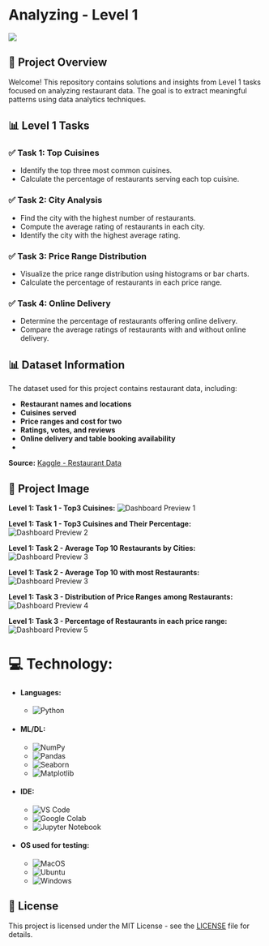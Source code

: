 # Analyzing - Level 1
<img src="https://github.com/Parthadee/Restaurant-reviews-Analysis/blob/240eb77426ac4be048703131b7470fd223c8ec7f/Level1/data-analytics-tutorial-69921091148807_l.png"/>

## 📌 Project Overview
Welcome! This repository contains solutions and insights from Level 1 tasks focused on analyzing restaurant data. The goal is to extract meaningful patterns using data analytics techniques.

## 📊 Level 1 Tasks
### ✅ Task 1: Top Cuisines
- Identify the top three most common cuisines.
- Calculate the percentage of restaurants serving each top cuisine.

### ✅ Task 2: City Analysis
- Find the city with the highest number of restaurants.
- Compute the average rating of restaurants in each city.
- Identify the city with the highest average rating.

### ✅ Task 3: Price Range Distribution
- Visualize the price range distribution using histograms or bar charts.
- Calculate the percentage of restaurants in each price range.

### ✅ Task 4: Online Delivery
- Determine the percentage of restaurants offering online delivery.
- Compare the average ratings of restaurants with and without online delivery.

## 📊 Dataset Information
The dataset used for this project contains restaurant data, including:
- **Restaurant names and locations**
- **Cuisines served**
- **Price ranges and cost for two**
- **Ratings, votes, and reviews**
- **Online delivery and table booking availability**
- 
**Source:** [Kaggle - Restaurant Data](https://www.kaggle.com/datasets/parthaade/restaurant-performance-analysis)
  
## 📸 Project Image
**Level 1: Task 1 - Top3 Cuisines:**
![Dashboard Preview 1](https://github.com/Parthadee/Restaurant-reviews-Analysis/blob/54233862b4d26eec25eb2c5f12601b4d9fb161bf/Level1/Task1/picture1.png)

**Level 1: Task 1 - Top3 Cuisines and Their Percentage:**
![Dashboard Preview 2](https://github.com/Parthadee/Restaurant-reviews-Analysis/blob/54233862b4d26eec25eb2c5f12601b4d9fb161bf/Level1/Task1/picture2.png)

**Level 1: Task 2 - Average Top 10 Restaurants by Cities:**
![Dashboard Preview 3](https://github.com/Parthadee/Restaurant-reviews-Analysis/blob/54233862b4d26eec25eb2c5f12601b4d9fb161bf/Level1/Task%202/picture1.png)

**Level 1: Task 2 - Average Top 10 with most Restaurants:**
![Dashboard Preview 3](https://github.com/Parthadee/Restaurant-reviews-Analysis/blob/54233862b4d26eec25eb2c5f12601b4d9fb161bf/Level1/Task%202/picture2.png)

**Level 1: Task 3 - Distribution of Price Ranges among Restaurants:**
![Dashboard Preview 4](https://github.com/Parthadee/Restaurant-reviews-Analysis/blob/54233862b4d26eec25eb2c5f12601b4d9fb161bf/Level1/Task%203/picture1.png)

**Level 1: Task 3 - Percentage of Restaurants in each price range:**
![Dashboard Preview 5](https://github.com/Parthadee/Restaurant-reviews-Analysis/blob/54233862b4d26eec25eb2c5f12601b4d9fb161bf/Level1/Task%203/picture2.png)

  # 💻 Technology:
- #### Languages:
  - ![Python](https://img.shields.io/badge/python-3670A0?style=for-the-badge&logo=python&logoColor=ffdd54)
- #### ML/DL:
  - ![NumPy](https://img.shields.io/badge/numpy-%23013243.svg?style=for-the-badge&logo=numpy&logoColor=white)
  - ![Pandas](https://img.shields.io/badge/pandas-%23150458.svg?style=for-the-badge&logo=pandas&logoColor=white)
  - ![Seaborn](https://img.shields.io/badge/Seaborn-%23F7931E.svg?style=for-the-badge&logo=Seaborn&logoColor=white)
  - ![Matplotlib](https://img.shields.io/badge/Matplotlib-%23ffffff.svg?style=for-the-badge&logo=Matplotlib&logoColor=black)
- #### IDE:
  - ![VS Code](https://img.shields.io/badge/Visual_Studio_Code-0078D4?style=for-the-badge&logo=visual%20studio%20code&logoColor=white)
  - ![Google Colab](https://img.shields.io/badge/Google%20Colab-%23F9A825.svg?style=for-the-badge&logo=googlecolab&logoColor=white)
  - ![Jupyter Notebook](https://img.shields.io/badge/jupyter-%23FA0F00.svg?style=for-the-badge&logo=jupyter&logoColor=white)
- #### OS used for testing:
  - ![MacOS](https://img.shields.io/badge/mac%20os-000000?style=for-the-badge&logo=apple&logoColor=white)
  - ![Ubuntu](https://img.shields.io/badge/Ubuntu-E95420?style=for-the-badge&logo=ubuntu&logoColor=white)
  - ![Windows](https://img.shields.io/badge/Windows-0078D6?style=for-the-badge&logo=windows&logoColor=white)

## 📜 License
This project is licensed under the MIT License - see the [LICENSE](LICENSE) file for details.


